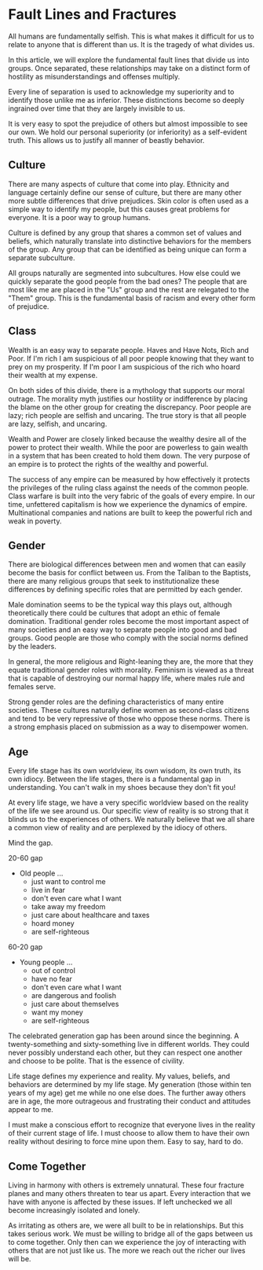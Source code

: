 # Fault Lines and Fractures

All humans are fundamentally selfish.  This is what makes it difficult for us to relate to anyone
that is different than us. It is the tragedy of what divides us.

In this article, we will explore the fundamental fault lines that divide us into groups. Once
separated, these relationships may take on a distinct form of hostility as misunderstandings and
offenses multiply.

Every line of separation is used to acknowledge my superiority and to identify those unlike me as
inferior.  These distinctions become so deeply ingrained over time that they are largely invisible
to us.

It is very easy to spot the prejudice of others but almost impossible to see our own.  We hold our
personal superiority (or inferiority) as a self-evident truth.  This allows us to justify all
manner of beastly behavior.


## Culture

There are many aspects of culture that come into play.  Ethnicity and language certainly define our
sense of culture, but there are many other more subtle differences that drive prejudices.  Skin
color is often used as a simple way to identify my people, but this causes great problems for
everyone. It is a poor way to group humans.

Culture is defined by any group that shares a common set of values and beliefs, which naturally
translate into distinctive behaviors for the members of the group.  Any group that can be
identified as being unique can form a separate subculture.

All groups naturally are segmented into subcultures.  How else could we quickly separate the good
people from the bad ones? The people that are most like me are placed in the "Us" group and the
rest are relegated to the "Them" group.  This is the fundamental basis of racism and every other
form of prejudice.


## Class

Wealth is an easy way to separate people.  Haves and Have Nots,  Rich and Poor. If I'm rich I am
suspicious of all poor people knowing that they want to prey on my prosperity.  If I'm poor I am
suspicious of the rich who hoard their wealth at my expense.

On both sides of this divide, there is a mythology that supports our moral outrage.  The morality
myth justifies our hostility or indifference by placing the blame on the other group for creating
the discrepancy.   Poor people are lazy; rich people are selfish and uncaring.  The true story is
that all people are lazy, selfish, and uncaring.

Wealth and Power are closely linked because the wealthy desire all of the power to protect
their wealth.  While the poor are powerless to gain wealth in a system that has been created to
hold them down.  The very purpose of an empire is to protect the rights of the wealthy and
powerful.

The success of any empire can be measured by how effectively it protects the privileges of the
ruling class against the needs of the common people.  Class warfare is built into the very fabric
of the goals of every empire.  In our time, unfettered capitalism is how we experience the dynamics
of empire. Multinational companies and nations are built to keep the powerful rich and weak in 
poverty.


## Gender

There are biological differences between men and women that can easily become the basis for conflict
between us.  From the Taliban to the Baptists, there are many religious groups that seek to
institutionalize these differences by defining specific roles that are permitted by each gender.

Male domination seems to be the typical way this plays out, although theoretically there could
be cultures that adopt an ethic of female domination. Traditional gender roles become the most
important aspect of many societies and an easy way to separate people into good and bad groups.
Good people are those who comply with the social norms defined by the leaders.

In general, the more religious and Right-leaning they are, the more that they equate traditional
gender roles with morality.  Feminism is viewed as a threat that is capable of destroying our
normal happy life, where males rule and females serve.

Strong gender roles are the defining characteristics of many entire societies. These cultures
naturally define women as second-class citizens and tend to be very repressive of those who oppose
these norms.  There is a strong emphasis placed on submission as a way to disempower women.


## Age

Every life stage has its own worldview,  its own wisdom, its own truth, its own idiocy. Between the
life stages, there is a fundamental gap in understanding. You can't walk in my shoes because they
don't fit you!

At every life stage, we have a very specific worldview based on the reality of the life we see
around us. Our specific view of reality is so strong that it blinds us to the experiences of
others. We naturally believe that we all share a common view of reality and are perplexed by the
idiocy of others.

Mind the gap.

20-60 gap

- Old people ...
    - just want to control me
    - live in fear
    - don't even care what I want
    - take away my freedom
    - just care about healthcare and taxes
    - hoard money
    - are self-righteous

60-20 gap

- Young people ...
    - out of control
    - have no fear 
    - don't even care what I want
    - are dangerous and foolish
    - just care about themselves
    - want my money
    - are self-righteous

The celebrated generation gap has been around since the beginning. A twenty-something and
sixty-something live in different worlds. They could never possibly understand each other, but they
can respect one another and choose to be polite. That is the essence of civility.

Life stage defines my experience and reality.   My values, beliefs, and behaviors are determined by
my life stage.   My generation (those within ten years of my age) get me while no one else does.
The further away others are in age, the more outrageous and frustrating their conduct and attitudes
appear to me.

I must make a conscious effort to recognize that everyone lives in the reality of their current
stage of life.  I must choose to allow them to have their own reality without desiring to force
mine upon them.   Easy to say, hard to do.


## Come Together

Living in harmony with others is extremely unnatural.  These four fracture planes and many others
threaten to tear us apart.   Every interaction that we have with anyone is affected by these
issues.  If left unchecked we all become increasingly isolated and lonely.

As irritating as others are, we were all built to be in relationships.  But this takes serious work.
We must be willing to bridge all of the gaps between us to come together.  Only then can
we experience the joy of interacting with others that are not just like us.  The more we reach out
the richer our lives will be.

